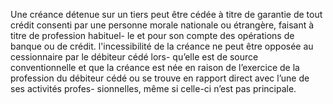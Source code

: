 Une créance détenue sur un tiers peut être cédée à titre de garantie de tout crédit
consenti par une personne morale nationale ou étrangère, faisant à titre de profession habituel-
le et pour son compte des opérations de banque ou de crédit.
l'incessibilité de la créance ne peut être opposée au cessionnaire par le
débiteur cédé lors- qu’elle est de source conventionnelle et que la créance est
née en raison de l’exercice de la profession du débiteur cédé ou se trouve en
rapport direct avec l’une de ses activités profes- sionnelles, même si celle-ci
n’est pas principale.